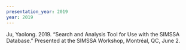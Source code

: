 ```yaml
---
presentation_year: 2019
year: 2019
---
```


Ju, Yaolong. 2019. “Search and Analysis Tool for Use with the SIMSSA Database.” Presented at the SIMSSA Workshop, Montréal, QC, June 2.